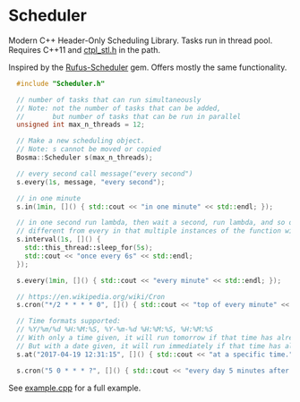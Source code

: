 # Scheduler
Modern C++ Header-Only Scheduling Library. Tasks run in thread pool. Requires C++11 and [ctpl_stl.h](https://github.com/vit-vit/CTPL) in the path.

Inspired by the [Rufus-Scheduler](https://github.com/jmettraux/rufus-scheduler) gem. Offers mostly the same functionality.

```C++
  #include "Scheduler.h"

  // number of tasks that can run simultaneously
  // Note: not the number of tasks that can be added,
  //       but number of tasks that can be run in parallel
  unsigned int max_n_threads = 12;

  // Make a new scheduling object.
  // Note: s cannot be moved or copied
  Bosma::Scheduler s(max_n_threads);

  // every second call message("every second")
  s.every(1s, message, "every second");

  // in one minute
  s.in(1min, []() { std::cout << "in one minute" << std::endl; });

  // in one second run lambda, then wait a second, run lambda, and so on
  // different from every in that multiple instances of the function will not be run concurrently
  s.interval(1s, []() {
    std::this_thread::sleep_for(5s);
    std::cout << "once every 6s" << std::endl;
  });

  s.every(1min, []() { std::cout << "every minute" << std::endl; });

  // https://en.wikipedia.org/wiki/Cron
  s.cron("*/2 * * * * 0", []() { std::cout << "top of every minute" << std::endl; });

  // Time formats supported:
  // %Y/%m/%d %H:%M:%S, %Y-%m-%d %H:%M:%S, %H:%M:%S
  // With only a time given, it will run tomorrow if that time has already passed.
  // But with a date given, it will run immediately if that time has already passed.
  s.at("2017-04-19 12:31:15", []() { std::cout << "at a specific time." << std::endl; });

  s.cron("5 0 * * * ?", []() { std::cout << "every day 5 minutes after midnight" << std::endl; });
```
See [example.cpp](example.cpp) for a full example.
